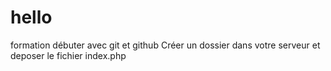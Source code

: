 # hello
formation débuter avec git et github
Créer un dossier dans votre serveur et deposer le fichier index.php
